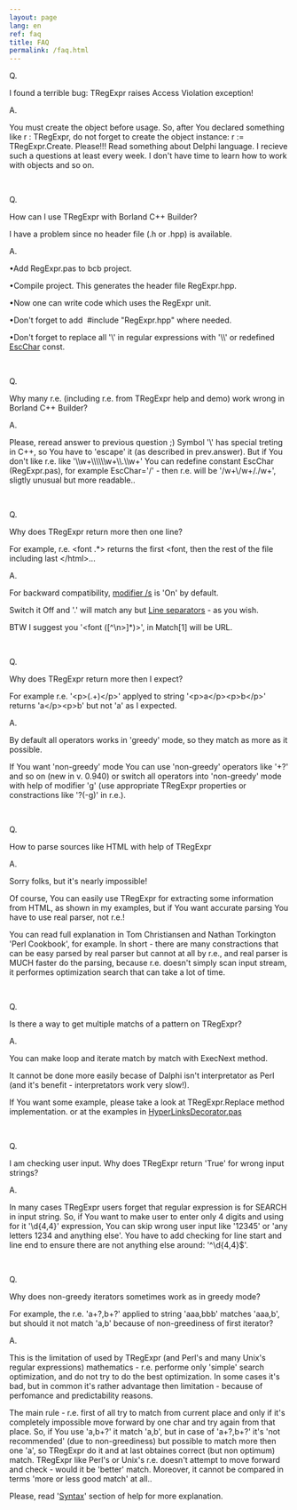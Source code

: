 ```yaml
---
layout: page
lang: en
ref: faq
title: FAQ
permalink: /faq.html
---
```


Q.

I found a terrible bug: TRegExpr raises Access Violation exception!

A.

You must create the object before usage. So, after You declared
something like r : TRegExpr, do not forget to create the object
instance: r := TRegExpr.Create. Please!!! Read something about Delphi
language. I recieve such a questions at least every week. I don't have
time to learn how to work with objects and so on.

 

Q.

How can I use TRegExpr with Borland C++ Builder?

I have a problem since no header file (.h or .hpp) is available.

A.

•Add RegExpr.pas to bcb project.

•Compile project. This generates the header file RegExpr.hpp.

•Now one can write code which uses the RegExpr unit.

•Don't forget to add  \#include "RegExpr.hpp" where needed.

•Don't forget to replace all '\\' in regular expressions with '\\\\' or
redefined [EscChar](tregexpr_interface.html#escchar) const.

 

Q.

Why many r.e. (including r.e. from TRegExpr help and demo) work wrong in
Borland C++ Builder?

A.

Please, reread answer to previous question ;) Symbol '\\' has special
treting in C++, so You have to 'escape' it (as described in
prev.answer). But if You don't like r.e. like
'\\\\w+\\\\\\\\\\\\w+\\\\.\\\\w+' You can redefine constant EscChar
(RegExpr.pas), for example EscChar='/' - then r.e. will be
'/w+\\/w+/./w+', sligtly unusual but more readable..

 

Q.

Why does TRegExpr return more then one line?

For example, r.e. &lt;font .\*&gt; returns the first &lt;font, then the
rest of the file including last &lt;/html&gt;...

A.

For backward compatibility, [modifier
/s](regexp_syntax.html#modifier_s) is 'On' by default.

Switch it Off and '.' will match any but [Line
separators](regexp_syntax.html#syntax_line_separators) - as you wish.

BTW I suggest you '&lt;font (\[^\\n&gt;\]\*)&gt;', in Match\[1\] will be
URL.

 

Q.

Why does TRegExpr return more then I expect?

For example r.e. '&lt;p&gt;(.+)&lt;/p&gt;' applyed to string
'&lt;p&gt;a&lt;/p&gt;&lt;p&gt;b&lt;/p&gt;' returns
'a&lt;/p&gt;&lt;p&gt;b' but not 'a' as I expected.

A.

By default all operators works in 'greedy' mode, so they match as more
as it possible.

If You want 'non-greedy' mode You can use 'non-greedy' operators like
'+?' and so on (new in v. 0.940) or switch all operators into
'non-greedy' mode with help of modifier 'g' (use appropriate TRegExpr
properties or constractions like '?(-g)' in r.e.).

 

Q.

How to parse sources like HTML with help of TRegExpr

A.

Sorry folks, but it's nearly impossible!

Of course, You can easily use TRegExpr for extracting some information
from HTML, as shown in my examples, but if You want accurate parsing You
have to use real parser, not r.e.!

You can read full explanation in Tom Christiansen and Nathan Torkington
'Perl Cookbook', for example. In short - there are many constractions
that can be easy parsed by real parser but cannot at all by r.e., and
real parser is MUCH faster do the parsing, because r.e. doesn't simply
scan input stream, it performes optimization search that can take a lot
of time.

 

Q.

Is there a way to get multiple matchs of a pattern on TRegExpr?

A.

You can make loop and iterate match by match with ExecNext method.

It cannot be done more easily becase of Dalphi isn't interpretator as
Perl (and it's benefit - interpretators work very slow!).

If You want some example, please take a look at TRegExpr.Replace method
implementation. or at the examples in
[HyperLinksDecorator.pas](#hyperlinksdecorator.html)

 

Q.

I am checking user input. Why does TRegExpr return 'True' for wrong
input strings?

A.

In many cases TRegExpr users forget that regular expression is for
SEARCH in input string. So, if You want to make user to enter only 4
digits and using for it '\\d{4,4}' expression, You can skip wrong user
input like '12345' or 'any letters 1234 and anything else'. You have to
add checking for line start and line end to ensure there are not
anything else around: '^\\d{4,4}$'.

 

Q.

Why does non-greedy iterators sometimes work as in greedy mode?

For example, the r.e. 'a+?,b+?' applied to string 'aaa,bbb' matches
'aaa,b', but should it not match 'a,b' because of non-greediness of
first iterator?

A.

This is the limitation of used by TRegExpr (and Perl's and many Unix's
regular expressions) mathematics - r.e. performe only 'simple' search
optimization, and do not try to do the best optimization. In some cases
it's bad, but in common it's rather advantage then limitation - because
of perfomance and predictability reasons.

The main rule - r.e. first of all try to match from current place and
only if it's completely impossible move forward by one char and try
again from that place. So, if You use 'a,b+?' it match 'a,b', but in
case of 'a+?,b+?' it's 'not recommended' (due to non-greediness) but
possible to match more then one 'a', so TRegExpr do it and at last
obtaines correct (but non optimum) match. TRegExpr like Perl's or Unix's
r.e. doesn't attempt to move forward and check - would it be 'better'
match. Moreover, it cannot be compared in terms 'more or less good
match' at all..

Please, read '[Syntax](regexp_syntax.html#mechanism)' section of help
for more explanation.
